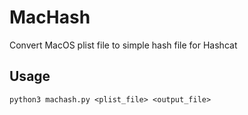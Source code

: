 # MacHash
Convert MacOS plist file to simple hash file for Hashcat

## Usage
```
python3 machash.py <plist_file> <output_file>
```

